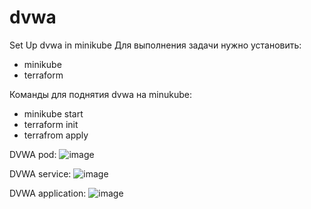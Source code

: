 # dvwa
Set Up dvwa in minikube
Для выполнения задачи нужно установить: 
- minikube 
- terraform

Команды для поднятия dvwa на minukube: 
  - minikube start
  - terraform init
  - terrafrom apply

DVWA pod: 
![image](https://user-images.githubusercontent.com/99540115/230555466-80425581-9b7e-4c42-957c-f5b60bee6db7.png)

DVWA service:
![image](https://user-images.githubusercontent.com/99540115/230555773-85d804b8-605e-44fe-b6e8-811d6e6e2f07.png)

DVWA application:
![image](https://user-images.githubusercontent.com/99540115/230556136-a5532967-ff8f-4fb6-8b61-a0f73cc3972e.png)
